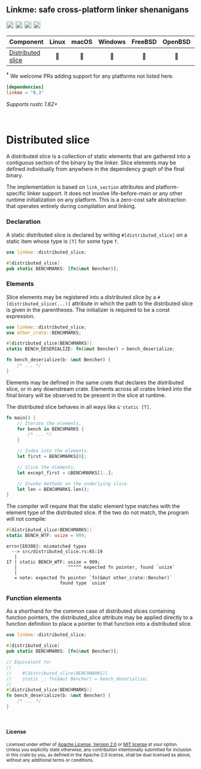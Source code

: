 ## Linkme: safe cross-platform linker shenanigans

[<img alt="github" src="https://img.shields.io/badge/github-dtolnay/linkme-8da0cb?style=for-the-badge&labelColor=555555&logo=github" height="20">](https://github.com/dtolnay/linkme)
[<img alt="crates.io" src="https://img.shields.io/crates/v/linkme.svg?style=for-the-badge&color=fc8d62&logo=rust" height="20">](https://crates.io/crates/linkme)
[<img alt="docs.rs" src="https://img.shields.io/badge/docs.rs-linkme-66c2a5?style=for-the-badge&labelColor=555555&logo=docs.rs" height="20">](https://docs.rs/linkme)
[<img alt="build status" src="https://img.shields.io/github/actions/workflow/status/dtolnay/linkme/ci.yml?branch=master&style=for-the-badge" height="20">](https://github.com/dtolnay/linkme/actions?query=branch%3Amaster)

| Component | Linux | macOS | Windows | FreeBSD | OpenBSD | illumos | Other...<sup>†</sup> |
|:---|:---:|:---:|:---:|:---:|:---:|:---:|:---:|
| [Distributed slice] | 💚 | 💚 | 💚 | 💚 | 💚 | 💚 | |

<b><sup>†</sup></b> We welcome PRs adding support for any platforms not listed
here.

[Distributed slice]: #distributed-slice

```toml
[dependencies]
linkme = "0.3"
```

*Supports rustc 1.62+*

<br>

# Distributed slice

A distributed slice is a collection of static elements that are gathered into a
contiguous section of the binary by the linker. Slice elements may be defined
individually from anywhere in the dependency graph of the final binary.

The implementation is based on `link_section` attributes and platform-specific
linker support. It does not involve life-before-main or any other runtime
initialization on any platform. This is a zero-cost safe abstraction that
operates entirely during compilation and linking.

### Declaration

A static distributed slice is declared by writing `#[distributed_slice]` on a
static item whose type is `[T]` for some type `T`.

```rust
use linkme::distributed_slice;

#[distributed_slice]
pub static BENCHMARKS: [fn(&mut Bencher)];
```

### Elements

Slice elements may be registered into a distributed slice by a
`#[distributed_slice(...)]` attribute in which the path to the distributed slice
is given in the parentheses. The initializer is required to be a const
expression.

```rust
use linkme::distributed_slice;
use other_crate::BENCHMARKS;

#[distributed_slice(BENCHMARKS)]
static BENCH_DESERIALIZE: fn(&mut Bencher) = bench_deserialize;

fn bench_deserialize(b: &mut Bencher) {
    /* ... */
}
```

Elements may be defined in the same crate that declares the distributed slice,
or in any downstream crate. Elements across all crates linked into the final
binary will be observed to be present in the slice at runtime.

The distributed slice behaves in all ways like `&'static [T]`.

```rust
fn main() {
    // Iterate the elements.
    for bench in BENCHMARKS {
        /* ... */
    }

    // Index into the elements.
    let first = BENCHMARKS[0];

    // Slice the elements.
    let except_first = &BENCHMARKS[1..];

    // Invoke methods on the underlying slice.
    let len = BENCHMARKS.len();
}
```

The compiler will require that the static element type matches with the element
type of the distributed slice. If the two do not match, the program will not
compile:

```rust
#[distributed_slice(BENCHMARKS)]
static BENCH_WTF: usize = 999;
```

```console
error[E0308]: mismatched types
  --> src/distributed_slice.rs:65:19
   |
17 | static BENCH_WTF: usize = 999;
   |                   ^^^^^ expected fn pointer, found `usize`
   |
   = note: expected fn pointer `fn(&mut other_crate::Bencher)`
                    found type `usize`
```

### Function elements

As a shorthand for the common case of distributed slices containing function
pointers, the distributed\_slice attribute may be applied directly to a function
definition to place a pointer to that function into a distributed slice.

```rust
use linkme::distributed_slice;

#[distributed_slice]
pub static BENCHMARKS: [fn(&mut Bencher)];

// Equivalent to:
//
//    #[distributed_slice(BENCHMARKS)]
//    static _: fn(&mut Bencher) = bench_deserialize;
//
#[distributed_slice(BENCHMARKS)]
fn bench_deserialize(b: &mut Bencher) {
    /* ... */
}
```

<br>

#### License

<sup>
Licensed under either of <a href="LICENSE-APACHE">Apache License, Version
2.0</a> or <a href="LICENSE-MIT">MIT license</a> at your option.
</sup>

<br>

<sub>
Unless you explicitly state otherwise, any contribution intentionally submitted
for inclusion in this crate by you, as defined in the Apache-2.0 license, shall
be dual licensed as above, without any additional terms or conditions.
</sub>
